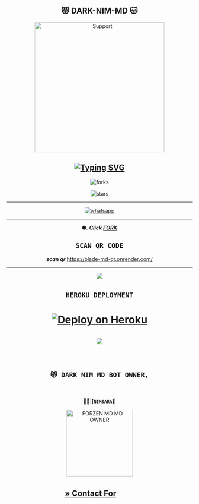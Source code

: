   <div align="center">
   
## 😾 DARK-NIM-MD 😽


<p align="center">
  <a href="https://chat.whatsapp.com/ESB8e9HAS2wGlwBvzGYnLx">
    <img alt=Support height="350" src="https://telegra.ph/file/153fa67a18b16949274ba.jpg"> 
    </p>

 

    
## [![Typing SVG](https://readme-typing-svg.herokuapp.com?font=Rockstar-ExtraBold&color=F33A6A&lines=WELCOME+TO+DARK+NIM+MD)](https://git.io/typing-svg)


![forks](https://img.shields.io/github/forks/darknim999/DARK-NIM-MD?label=Forks&style=social)

![stars](https://img.shields.io/github/stars/darknim999/DARK-NIM-MD?style=social)

----------
<a aria-label="Join our chats" href="https://chat.whatsapp.com/IUDTeZzdKWID7yBNfRDpLf" target="_blank">
    <img alt="whatsapp" src="https://img.shields.io/badge/Join Supporter Group-25D366?style=for-the-badge&logo=whatsapp&logoColor=white" />
  </a>
  

</p>


----------


●.  ***Click [FORK](https://github.com/darknim999/DARK-NIM-MD)***

## ```SCAN QR CODE```


  ***scan qr*** https://blade-md-qr.onrender.com/

---
﻿<img src="https://user-images.githubusercontent.com/73097560/115834477-dbab4500-a447-11eb-908a-139a6edaec5c.gif">
## ```HEROKU DEPLOYMENT```
#  [![Deploy on Heroku](https://www.herokucdn.com/deploy/button.svg)](https://dashboard.heroku.com/new?template=https://github.com/darknim999/DARK-NIM-MD)
﻿<img src="https://user-images.githubusercontent.com/73097560/115834477-dbab4500-a447-11eb-908a-139a6edaec5c.gif">
----------
ㅤ
## **`😾 DARK NIM MD BOT OWNER,`**
ㅤ


🤹‍♂️|**[`NIMSARA`]**|

 <p align="center">  
 <a href="https://telegra.ph/file/896953d764d69c906a4b7.jpg">
    <img alt="FORZEN MD MD OWNER" height="180" src="https://telegra.ph/file/5712bea4ea7560cfb8f5f.jpg">

**[» Contact For](https://wa.me/+94784280074)**
ㅤ
 ㅤ
 ---



